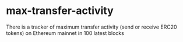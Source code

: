 # max-transfer-activity
There is a tracker of maximum transfer activity (send or receive ERC20 tokens) on Ethereum mainnet in 100 latest blocks
